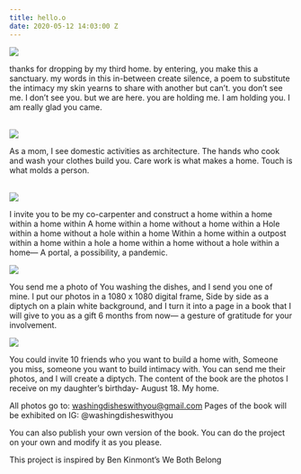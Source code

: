```yaml
---
title: hello.o
date: 2020-05-12 14:03:00 Z
---
```


<img src="../uploads/wdwy1.jpg"/>

thanks for dropping by my third home.
by entering, you make this a sanctuary.
my words in this in-between create silence,
a poem to substitute the intimacy
my skin yearns to share with another but can’t.
you don’t see me. I don’t see you. but we are here.
you are holding me. I am holding you.
I am really glad you came.

<br />

<img src="../uploads/wdwy2.jpg"/>

As a mom, I see domestic activities as
architecture. The hands who cook and wash your clothes
build you. Care work is what makes a home.
Touch is what molds a person.

<br/>

<img src="../uploads/sophie.jpg"/>

I invite you to be my co-carpenter and construct
a home within a home within a home within
A home within a home without a home within a
Hole within a home without a hole within a home
Within a home within a outpost within a home within a hole
a home within a home without a hole within a home—
A portal, a possibility, a pandemic.

<img src="../uploads/wdwy6.jpg"/>

You send me a photo of
You washing the dishes,
and I send you one of mine.
I put our photos in a 1080 x 1080 digital frame,
Side by side as a diptych on a plain
white background, and I turn it into a page in a book
that I will give to you as a gift 6 months from now—
a gesture of gratitude for your involvement. 

<img src="../uploads/wdwy6.jpg"/>

You could invite 10 friends who you want to build a home with,
Someone you miss, someone you want to build intimacy with.
You can send me their photos, and I will create a diptych.
The content of the book are the photos I receive on my daughter’s birthday- August 18.
My home.

All photos go to: washingdisheswithyou@gmail.com
Pages of the book will be exhibited on IG: @washingdisheswithyou

You can also publish your own version of the book. You can do the project on your own and modify it as you please.

This project is inspired by Ben Kinmont’s We Both Belong